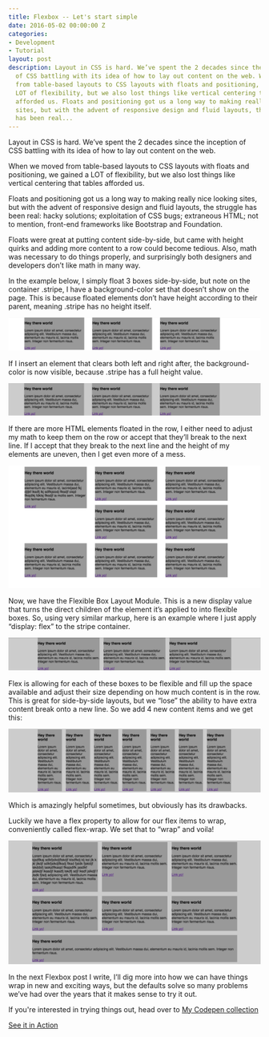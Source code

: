 ```yaml
---
title: Flexbox -- Let's start simple
date: 2016-05-02 00:00:00 Z
categories:
- Development
- Tutorial
layout: post
description: Layout in CSS is hard. We’ve spent the 2 decades since the inception
  of CSS battling with its idea of how to lay out content on the web. When we moved
  from table-based layouts to CSS layouts with floats and positioning, we gained a
  LOT of flexibility, but we also lost things like vertical centering that tables
  afforded us. Floats and positioning got us a long way to making really nice looking
  sites, but with the advent of responsive design and fluid layouts, the struggle
  has been real...
---
```


<style>
    .interior img {
        width: 80%;
        margin: 0 auto;
        display: block;
    }
</style>

Layout in CSS is hard. We’ve spent the 2 decades since the inception of CSS battling with its idea of how to lay out content on the web.

When we moved from table-based layouts to CSS layouts with floats and positioning, we gained a LOT of flexibility, but we also lost things like vertical centering that tables afforded us.

Floats and positioning got us a long way to making really nice looking sites, but with the advent of responsive design and fluid layouts, the struggle has been real: hacky solutions; exploitation of CSS bugs; extraneous HTML; not to mention, front-end frameworks like Bootstrap and Foundation.

Floats were great at putting content side-by-side, but came with height quirks and adding more content to a row could become tedious. Also, math was necessary to do things properly, and surprisingly both designers and developers don’t like math in many way.

In the example below, I simply float 3 boxes side-by-side, but note on the container .stripe, I have a background-color set that doesn’t show on the page. This is because floated elements don’t have height according to their parent, meaning .stripe has no height itself.

![Floats, the struggle is real](/images/blog/flex-example-1.png)

If I insert an element that clears both left and right after, the background-color is now visible, because .stripe has a full height value.

![Floats, the struggle gets worse](/images/blog/flex-example-2.png)

If there are more HTML elements floated in the row, I either need to adjust my math to keep them on the row or accept that they’ll break to the next line. If I accept that they break to the next line and the height of my elements are uneven, then I get even more of a mess.

![Floats, oh god, what now?](/images/blog/flex-example-3.png)

Now, we have the Flexible Box Layout Module. This is a new display value that turns the direct children of the element it’s applied to into flexible boxes. So, using very similar markup, here is an example where I just apply “display: flex” to the stripe container.

![Flexbox arrives](/images/blog/flex-example-4.png)

Flex is allowing for each of these boxes to be flexible and fill up the space available and adjust their size depending on how much content is in the row. This is great for side-by-side layouts, but we “lose” the ability to have extra content break onto a new line. So we add 4 new content items and we get this:

![Flexbox isn't intelligent, but isn't dumb either](/images/blog/flex-example-5.png)

Which is amazingly helpful sometimes, but obviously has its drawbacks.

Luckily we have a flex property to allow for our flex items to wrap, conveniently called flex-wrap. We set that to “wrap” and voila!

![Flex can do some amazing things](/images/blog/flex-example-6.png)

In the next Flexbox post I write, I’ll dig more into how we can have things wrap in new and exciting ways, but the defaults solve so many problems we’ve had over the years that it makes sense to try it out.

If you're interested in trying things out, head over to [My Codepen collection](http://codepen.io/collection/nrkrew/ "Codepen collection on floats vs flex")

<a href="http://codepen.io/collection/nrkrew/" class="button">See it in Action</a>
